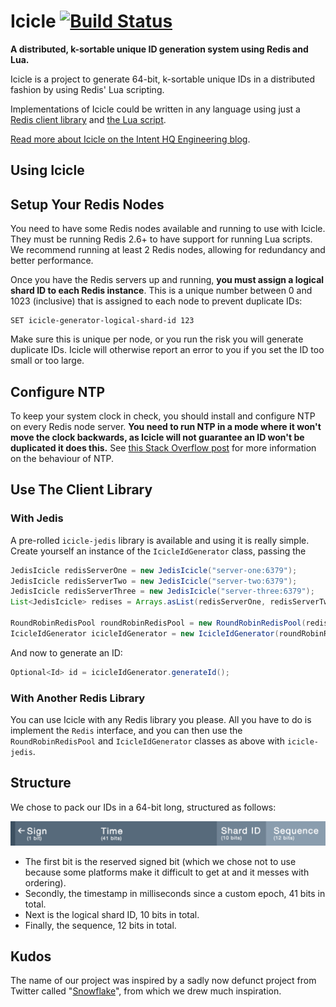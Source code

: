 # Icicle [![Build Status](https://travis-ci.org/intenthq/icicle.svg?branch=master)](https://travis-ci.org/intenthq/icicle)
**A distributed, k-sortable unique ID generation system using Redis and Lua.**

Icicle is a project to generate 64-bit, k-sortable unique IDs in a distributed fashion by using Redis' Lua scripting.

Implementations of Icicle could be written in any language using just a [Redis client library](http://redis.io/clients) and [the Lua script](icicle-core/src/main/resources/id-generation.lua).

[Read more about Icicle on the Intent HQ Engineering blog](http://engineering.intenthq.com/2015/04/icicle-distributed-id-generation-with-redis-lua/).

## Using Icicle

## Setup Your Redis Nodes

You need to have some Redis nodes available and running to use with Icicle. They must be running Redis 2.6+ to have support for running Lua scripts. We recommend running at least 2 Redis nodes, allowing for redundancy and better performance.

Once you have the Redis servers up and running, **you must assign a logical shard ID to each Redis instance**. This is a unique number between 0 and 1023 (inclusive) that is assigned to each node to prevent duplicate IDs:

```
SET icicle-generator-logical-shard-id 123
```

Make sure this is unique per node, or you run the risk you will generate duplicate IDs. Icicle will otherwise report an error to you if you set the ID too small or too large.

## Configure NTP

To keep your system clock in check, you should install and configure NTP on every Redis node server. **You need to run NTP in a mode where it won't move the clock backwards, as Icicle will not guarantee an ID won't be duplicated it does this.** See [this Stack Overflow post](http://serverfault.com/questions/94683/will-ntp-drift-the-clock-backwards) for more information on the behaviour of NTP.

## Use The Client Library

### With Jedis

A pre-rolled `icicle-jedis` library is available and using it is really simple. Create yourself an instance of the `IcicleIdGenerator` class, passing the

```java
JedisIcicle redisServerOne = new JedisIcicle("server-one:6379");
JedisIcicle redisServerTwo = new JedisIcicle("server-two:6379");
JedisIcicle redisServerThree = new JedisIcicle("server-three:6379");
List<JedisIcicle> redises = Arrays.asList(redisServerOne, redisServerTwo, redisServerThree);

RoundRobinRedisPool roundRobinRedisPool = new RoundRobinRedisPool(redises);
IcicleIdGenerator icicleIdGenerator = new IcicleIdGenerator(roundRobinRedisPool);
```

And now to generate an ID:

```java
Optional<Id> id = icicleIdGenerator.generateId();
```

### With Another Redis Library

You can use Icicle with any Redis library you please. All you have to do is implement the `Redis` interface, and you can then use the `RoundRobinRedisPool` and `IcicleIdGenerator` classes as above with `icicle-jedis`.

## Structure

We chose to pack our IDs in a 64-bit long, structured as follows:

![The ID structure, in the format ABBBBBBBBBBBBBBBBBBBBBBBBBBBBBBBBBBBBBBBBBCCCCCCCCCCDDDDDDDDDDDD](id-structure.png)

* The first bit is the reserved signed bit (which we chose not to use because some platforms make it difficult to get at and it messes with ordering).
* Secondly, the timestamp in milliseconds since a custom epoch, 41 bits in total.
* Next is the logical shard ID, 10 bits in total.
* Finally, the sequence, 12 bits in total.

## Kudos

The name of our project was inspired by a sadly now defunct project from Twitter called "[Snowflake](https://github.com/twitter/snowflake)", from which we drew much inspiration.
